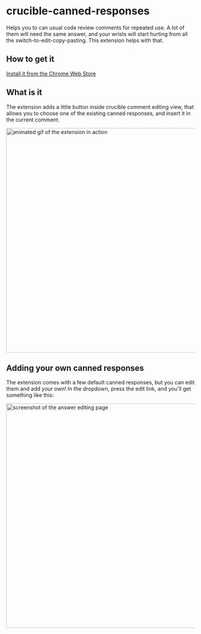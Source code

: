 # crucible-canned-responses

Helps you to can usual code review comments for repeated use. A lot of them will need the same answer, and your wrists will start hurting from all the switch-to-edit-copy-pasting. This extension helps with that.

## How to get it
[Install it from the Chrome Web Store](https://chrome.google.com/webstore/detail/github-canned-responses/lhehmppafakahahobaibfcomknkhoina)

## What is it
The extension adds a little button inside crucible
comment editing view, that allows you to choose one of the existing canned responses, and insert it in the current comment.

<img width="600" alt="animated gif of the extension in action" src="https://cloud.githubusercontent.com/assets/1369170/12740248/487daebe-c926-11e5-8538-52ec4f2f8756.gif">

## Adding your own canned responses
The extension comes with a few default canned responses, but you can edit them and add your own! In the dropdown, press the edit link, and you'll get something like this:

<img width="600" alt="screenshot of the answer editing page" src="https://cloud.githubusercontent.com/assets/1369170/12832821/5cf4a168-cb51-11e5-861a-bdeb69f69549.png">
